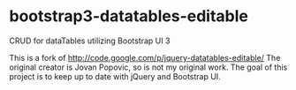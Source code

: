 bootstrap3-datatables-editable
==============================

CRUD for dataTables utilizing Bootstrap UI 3

This is a fork of http://code.google.com/p/jquery-datatables-editable/ The
original creator is Jovan Popovic, so is not my original work.  The goal of this
project is to keep up to date with jQuery and Bootstrap UI.


